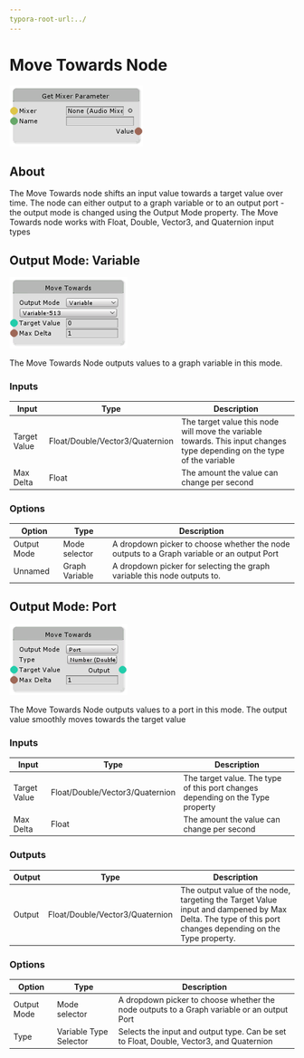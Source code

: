 ```yaml
---
typora-root-url:../
---
```


# Move Towards Node

![Get-Mixer-Parameter](/IMG/Get-Mixer-Parameter.png)

## About

The Move Towards node shifts an input value towards a target value over time. The node can either output to a graph variable or to an output port - the output mode is changed using the Output Mode property.  The Move Towards node works with Float, Double, Vector3, and Quaternion input types



## Output Mode: Variable

![Move-Towards-Variable-Mode](/IMG/Move-Towards-Variable-Mode.png)

The Move Towards Node outputs values to a graph variable in this mode.

### Inputs

| Input        | Type                            | Description                                                  |
| ------------ | ------------------------------- | ------------------------------------------------------------ |
| Target Value | Float/Double/Vector3/Quaternion | The target value this node will move the variable towards. This input changes type depending on the type of the variable |
| Max Delta    | Float                           | The amount the value can change per second                   |

### Options

| Option      | Type           | Description                                                  |
| ----------- | -------------- | ------------------------------------------------------------ |
| Output Mode | Mode selector  | A dropdown picker to choose whether the node outputs to a Graph variable or an output Port |
| Unnamed     | Graph Variable | A dropdown picker for selecting the graph variable this node outputs to. |

## Output Mode: Port

![Move-Towards-Port-Mode](/IMG/Move-Towards-Port-Mode.png)

The Move Towards Node outputs values to a port in this mode. The output value smoothly moves towards the target value

### Inputs

| Input        | Type                            | Description                                                  |
| ------------ | ------------------------------- | ------------------------------------------------------------ |
| Target Value | Float/Double/Vector3/Quaternion | The target value. The type of this port changes depending on the Type property |
| Max Delta    | Float                           | The amount the value can change per second                   |

### Outputs

| Output | Type                            | Description                                                  |
| ------ | ------------------------------- | ------------------------------------------------------------ |
| Output | Float/Double/Vector3/Quaternion | The output value of the node, targeting the Target Value input and dampened by Max Delta. The type of this port changes depending on the Type property. |

### Options

| Option      | Type                   | Description                                                  |
| ----------- | ---------------------- | ------------------------------------------------------------ |
| Output Mode | Mode selector          | A dropdown picker to choose whether the node outputs to a Graph variable or an output Port |
| Type        | Variable Type Selector | Selects the input and output type. Can be set to Float, Double, Vector3, and Quaternion |


